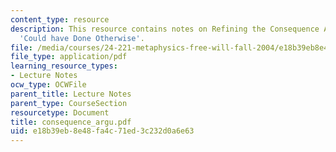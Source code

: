 ```yaml
---
content_type: resource
description: This resource contains notes on Refining the Consequence Argument and
  'Could have Done Otherwise'.
file: /media/courses/24-221-metaphysics-free-will-fall-2004/e18b39eb8e48fa4c71ed3c232d0a6e63_consequence_argu.pdf
file_type: application/pdf
learning_resource_types:
- Lecture Notes
ocw_type: OCWFile
parent_title: Lecture Notes
parent_type: CourseSection
resourcetype: Document
title: consequence_argu.pdf
uid: e18b39eb-8e48-fa4c-71ed-3c232d0a6e63
---
```

